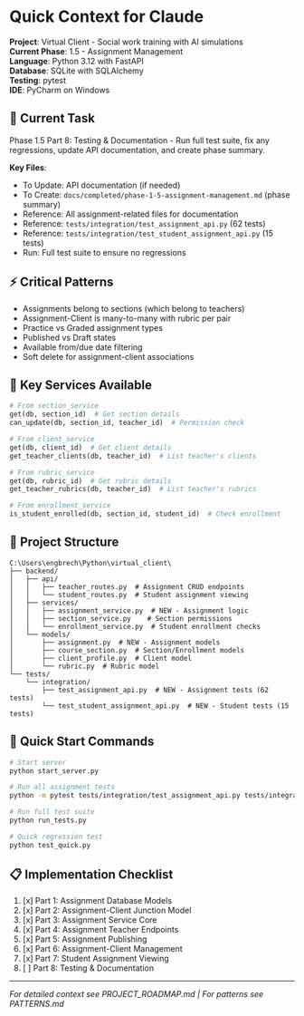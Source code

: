 # Quick Context for Claude

**Project**: Virtual Client - Social work training with AI simulations  
**Current Phase**: 1.5 - Assignment Management  
**Language**: Python 3.12 with FastAPI  
**Database**: SQLite with SQLAlchemy  
**Testing**: pytest  
**IDE**: PyCharm on Windows  

## 🎯 Current Task
Phase 1.5 Part 8: Testing & Documentation - Run full test suite, fix any regressions, update API documentation, and create phase summary.

**Key Files**:
- To Update: API documentation (if needed)
- To Create: `docs/completed/phase-1-5-assignment-management.md` (phase summary)
- Reference: All assignment-related files for documentation
- Reference: `tests/integration/test_assignment_api.py` (62 tests)
- Reference: `tests/integration/test_student_assignment_api.py` (15 tests)
- Run: Full test suite to ensure no regressions

## ⚡ Critical Patterns
- Assignments belong to sections (which belong to teachers)
- Assignment-Client is many-to-many with rubric per pair
- Practice vs Graded assignment types
- Published vs Draft states
- Available from/due date filtering
- Soft delete for assignment-client associations

## 🔑 Key Services Available
```python
# From section_service
get(db, section_id)  # Get section details
can_update(db, section_id, teacher_id)  # Permission check

# From client_service
get(db, client_id)  # Get client details
get_teacher_clients(db, teacher_id)  # List teacher's clients

# From rubric_service
get(db, rubric_id)  # Get rubric details
get_teacher_rubrics(db, teacher_id)  # List teacher's rubrics

# From enrollment_service
is_student_enrolled(db, section_id, student_id)  # Check enrollment
```

## 📁 Project Structure
```
C:\Users\engbrech\Python\virtual_client\
├── backend/
│   ├── api/
│   │   ├── teacher_routes.py  # Assignment CRUD endpoints
│   │   └── student_routes.py  # Student assignment viewing
│   ├── services/
│   │   ├── assignment_service.py  # NEW - Assignment logic
│   │   ├── section_service.py    # Section permissions
│   │   └── enrollment_service.py  # Student enrollment checks
│   └── models/
│       ├── assignment.py  # NEW - Assignment models
│       ├── course_section.py  # Section/Enrollment models
│       ├── client_profile.py  # Client model
│       └── rubric.py  # Rubric model
└── tests/
    └── integration/
        ├── test_assignment_api.py  # NEW - Assignment tests (62 tests)
        └── test_student_assignment_api.py  # NEW - Student tests (15 tests)
```

## 🚀 Quick Start Commands
```bash
# Start server
python start_server.py

# Run all assignment tests
python -m pytest tests/integration/test_assignment_api.py tests/integration/test_student_assignment_api.py -v

# Run full test suite
python run_tests.py

# Quick regression test
python test_quick.py
```

## 📋 Implementation Checklist
1. [x] Part 1: Assignment Database Models
2. [x] Part 2: Assignment-Client Junction Model
3. [x] Part 3: Assignment Service Core
4. [x] Part 4: Assignment Teacher Endpoints
5. [x] Part 5: Assignment Publishing
6. [x] Part 6: Assignment-Client Management
7. [x] Part 7: Student Assignment Viewing
8. [ ] Part 8: Testing & Documentation

---
*For detailed context see PROJECT_ROADMAP.md | For patterns see PATTERNS.md*